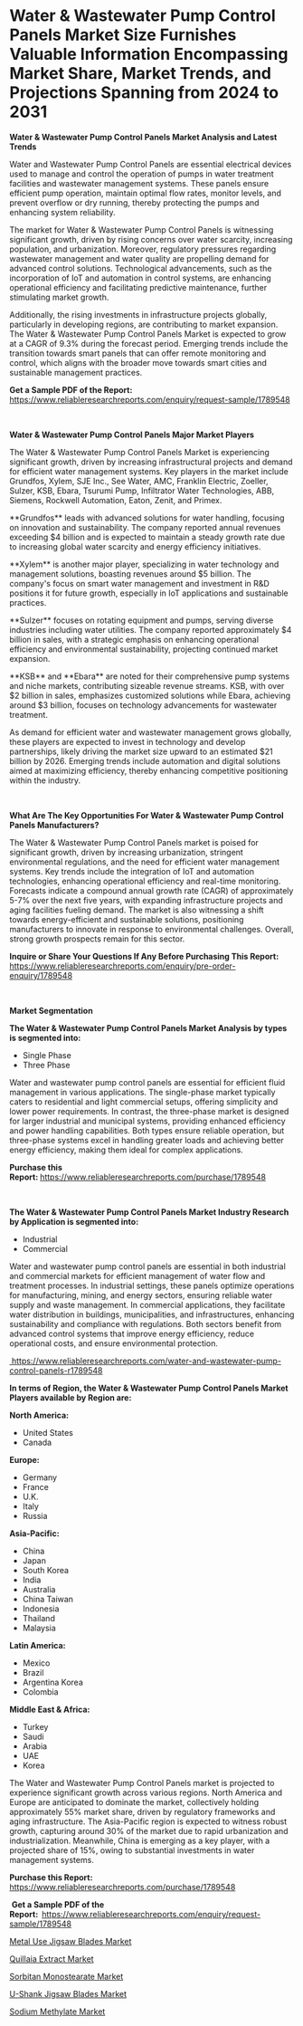 <p><h1>Water & Wastewater Pump Control Panels Market Size Furnishes Valuable Information Encompassing Market Share, Market Trends, and Projections Spanning from 2024 to 2031</h1></p><p><strong>Water & Wastewater Pump Control Panels Market Analysis and Latest Trends</strong></p>
<p><p>Water and Wastewater Pump Control Panels are essential electrical devices used to manage and control the operation of pumps in water treatment facilities and wastewater management systems. These panels ensure efficient pump operation, maintain optimal flow rates, monitor levels, and prevent overflow or dry running, thereby protecting the pumps and enhancing system reliability.</p><p>The market for Water & Wastewater Pump Control Panels is witnessing significant growth, driven by rising concerns over water scarcity, increasing population, and urbanization. Moreover, regulatory pressures regarding wastewater management and water quality are propelling demand for advanced control solutions. Technological advancements, such as the incorporation of IoT and automation in control systems, are enhancing operational efficiency and facilitating predictive maintenance, further stimulating market growth.</p><p>Additionally, the rising investments in infrastructure projects globally, particularly in developing regions, are contributing to market expansion. The Water & Wastewater Pump Control Panels Market is expected to grow at a CAGR of 9.3% during the forecast period. Emerging trends include the transition towards smart panels that can offer remote monitoring and control, which aligns with the broader move towards smart cities and sustainable management practices.</p></p>
<p><strong>Get a Sample PDF of the Report:&nbsp;</strong> <a href="https://www.reliableresearchreports.com/enquiry/request-sample/1789548?utm_campaign=24&utm_medium=2&utm_source=Github&utm_content=ia&utm_term=09102024&utm_id=water-wastewater-pump-control-panels">https://www.reliableresearchreports.com/enquiry/request-sample/1789548</a></p>
<p>&nbsp;</p>
<p><strong>Water & Wastewater Pump Control Panels Major Market Players</strong></p>
<p><p>The Water & Wastewater Pump Control Panels Market is experiencing significant growth, driven by increasing infrastructural projects and demand for efficient water management systems. Key players in the market include Grundfos, Xylem, SJE Inc., See Water, AMC, Franklin Electric, Zoeller, Sulzer, KSB, Ebara, Tsurumi Pump, Infiltrator Water Technologies, ABB, Siemens, Rockwell Automation, Eaton, Zenit, and Primex.</p><p>**Grundfos** leads with advanced solutions for water handling, focusing on innovation and sustainability. The company reported annual revenues exceeding $4 billion and is expected to maintain a steady growth rate due to increasing global water scarcity and energy efficiency initiatives.</p><p>**Xylem** is another major player, specializing in water technology and management solutions, boasting revenues around $5 billion. The company's focus on smart water management and investment in R&D positions it for future growth, especially in IoT applications and sustainable practices.</p><p>**Sulzer** focuses on rotating equipment and pumps, serving diverse industries including water utilities. The company reported approximately $4 billion in sales, with a strategic emphasis on enhancing operational efficiency and environmental sustainability, projecting continued market expansion.</p><p>**KSB** and **Ebara** are noted for their comprehensive pump systems and niche markets, contributing sizeable revenue streams. KSB, with over $2 billion in sales, emphasizes customized solutions while Ebara, achieving around $3 billion, focuses on technology advancements for wastewater treatment.</p><p>As demand for efficient water and wastewater management grows globally, these players are expected to invest in technology and develop partnerships, likely driving the market size upward to an estimated $21 billion by 2026. Emerging trends include automation and digital solutions aimed at maximizing efficiency, thereby enhancing competitive positioning within the industry.</p></p>
<p>&nbsp;</p>
<p><strong>What Are The Key Opportunities For Water & Wastewater Pump Control Panels Manufacturers?</strong></p>
<p><p>The Water & Wastewater Pump Control Panels market is poised for significant growth, driven by increasing urbanization, stringent environmental regulations, and the need for efficient water management systems. Key trends include the integration of IoT and automation technologies, enhancing operational efficiency and real-time monitoring. Forecasts indicate a compound annual growth rate (CAGR) of approximately 5-7% over the next five years, with expanding infrastructure projects and aging facilities fueling demand. The market is also witnessing a shift towards energy-efficient and sustainable solutions, positioning manufacturers to innovate in response to environmental challenges. Overall, strong growth prospects remain for this sector.</p></p>
<p><strong>Inquire or Share Your Questions If Any Before Purchasing This Report:</strong> <a href="https://www.reliableresearchreports.com/enquiry/pre-order-enquiry/1789548?utm_campaign=24&utm_medium=2&utm_source=Github&utm_content=ia&utm_term=09102024&utm_id=water-wastewater-pump-control-panels">https://www.reliableresearchreports.com/enquiry/pre-order-enquiry/1789548</a></p>
<p>&nbsp;</p>
<p><strong>Market Segmentation</strong></p>
<p><strong>The Water & Wastewater Pump Control Panels Market Analysis by types is segmented into:</strong></p>
<p><ul><li>Single Phase</li><li>Three Phase</li></ul></p>
<p><p>Water and wastewater pump control panels are essential for efficient fluid management in various applications. The single-phase market typically caters to residential and light commercial setups, offering simplicity and lower power requirements. In contrast, the three-phase market is designed for larger industrial and municipal systems, providing enhanced efficiency and power handling capabilities. Both types ensure reliable operation, but three-phase systems excel in handling greater loads and achieving better energy efficiency, making them ideal for complex applications.</p></p>
<p><strong>Purchase this Report:&nbsp;</strong><a href="https://www.reliableresearchreports.com/purchase/1789548?utm_campaign=24&utm_medium=2&utm_source=Github&utm_content=ia&utm_term=09102024&utm_id=water-wastewater-pump-control-panels">https://www.reliableresearchreports.com/purchase/1789548</a></p>
<p>&nbsp;</p>
<p><strong>The Water & Wastewater Pump Control Panels Market Industry Research by Application is segmented into:</strong></p>
<p><ul><li>Industrial</li><li>Commercial</li></ul></p>
<p><p>Water and wastewater pump control panels are essential in both industrial and commercial markets for efficient management of water flow and treatment processes. In industrial settings, these panels optimize operations for manufacturing, mining, and energy sectors, ensuring reliable water supply and waste management. In commercial applications, they facilitate water distribution in buildings, municipalities, and infrastructures, enhancing sustainability and compliance with regulations. Both sectors benefit from advanced control systems that improve energy efficiency, reduce operational costs, and ensure environmental protection.</p></p>
<p><a href="https://www.reliableresearchreports.com/water-and-wastewater-pump-control-panels-r1789548?utm_campaign=24&utm_medium=2&utm_source=Github&utm_content=ia&utm_term=09102024&utm_id=water-wastewater-pump-control-panels">&nbsp;https://www.reliableresearchreports.com/water-and-wastewater-pump-control-panels-r1789548</a></p>
<p><strong>In terms of Region, the Water & Wastewater Pump Control Panels Market Players available by Region are:</strong></p>
<p>
    <p> <strong> North America: </strong>
        <ul>
            <li>United States</li>
            <li>Canada</li>
        </ul>
        </p> 
    <p> <strong> Europe: </strong>
        <ul>
            <li>Germany</li>
            <li>France</li>
            <li>U.K.</li>
            <li>Italy</li>
            <li>Russia</li>
        </ul>
        </p> 
    <p> <strong> Asia-Pacific: </strong>
        <ul>
            <li>China</li>
            <li>Japan</li>
            <li>South Korea</li>
            <li>India</li>
            <li>Australia</li>
            <li>China Taiwan</li>
            <li>Indonesia</li>
            <li>Thailand</li>
            <li>Malaysia</li>
        </ul>
        </p> 
    <p> <strong> Latin America: </strong>
        <ul>
            <li>Mexico</li>
            <li>Brazil</li>
            <li>Argentina Korea</li>
            <li>Colombia</li>
        </ul>
        </p> 
    <p> <strong> Middle East & Africa: </strong>
        <ul>
            <li>Turkey</li>
            <li>Saudi</li>
            <li>Arabia</li>
            <li>UAE</li>
            <li>Korea</li>
        </ul>
    </p>
    </p>
<p><p>The Water and Wastewater Pump Control Panels market is projected to experience significant growth across various regions. North America and Europe are anticipated to dominate the market, collectively holding approximately 55% market share, driven by regulatory frameworks and aging infrastructure. The Asia-Pacific region is expected to witness robust growth, capturing around 30% of the market due to rapid urbanization and industrialization. Meanwhile, China is emerging as a key player, with a projected share of 15%, owing to substantial investments in water management systems.</p></p>
<p><strong>Purchase this Report: </strong><a href="https://www.reliableresearchreports.com/purchase/1789548?utm_campaign=24&utm_medium=2&utm_source=Github&utm_content=ia&utm_term=09102024&utm_id=water-wastewater-pump-control-panels">https://www.reliableresearchreports.com/purchase/1789548</a></p>
<p>&nbsp;<strong>Get a Sample PDF of the Report:&nbsp;&nbsp;</strong><a href="https://www.reliableresearchreports.com/enquiry/request-sample/1789548?utm_campaign=24&utm_medium=2&utm_source=Github&utm_content=ia&utm_term=09102024&utm_id=water-wastewater-pump-control-panels">https://www.reliableresearchreports.com/enquiry/request-sample/1789548</a></p>
<p><strong></strong></p>
<p><p><a href="https://github.com/Elvirademiri584/Market-Research-Report-List-1/blob/main/metal-use-jigsaw-blades-market.md?utm_campaign=24&utm_medium=2&utm_source=Github&utm_content=ia&utm_term=09102024&utm_id=water-wastewater-pump-control-panels">Metal Use Jigsaw Blades Market</a></p><p><a href="https://issuu.com/reportprime-2/docs/quillaia-extract-market-size-2030.p_0b18dce2f0dbae?utm_campaign=24&utm_medium=2&utm_source=Github&utm_content=ia&utm_term=09102024&utm_id=water-wastewater-pump-control-panels">Quillaia Extract Market</a></p><p><a href="https://www.linkedin.com/pulse/key-drivers-sorbitan-monostearate-market-trends-future-outlook-mxmee?utm_campaign=24&utm_medium=2&utm_source=Github&utm_content=ia&utm_term=09102024&utm_id=water-wastewater-pump-control-panels">Sorbitan Monostearate Market</a></p><p><a href="https://github.com/ShaheenRoz/Market-Research-Report-List-1/blob/main/u-shank-jigsaw-blades-market.md?utm_campaign=24&utm_medium=2&utm_source=Github&utm_content=ia&utm_term=09102024&utm_id=water-wastewater-pump-control-panels">U-Shank Jigsaw Blades Market</a></p><p><a href="https://www.linkedin.com/pulse/market-dynamics-future-trends-global-sodium-methylate-sector-zxhae?utm_campaign=24&utm_medium=2&utm_source=Github&utm_content=ia&utm_term=09102024&utm_id=water-wastewater-pump-control-panels">Sodium Methylate Market</a></p></p>